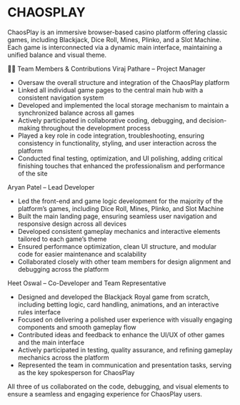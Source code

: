 # CHAOSPLAY
ChaosPlay is an immersive browser-based casino platform offering classic games, including Blackjack, Dice Roll, Mines, Plinko, and a Slot Machine. Each game is interconnected via a dynamic main interface, maintaining a unified balance and visual theme.

👨‍💻 Team Members & Contributions
Viraj Pathare – Project Manager
- Oversaw the overall structure and integration of the ChaosPlay platform
- Linked all individual game pages to the central main hub with a consistent navigation system
- Developed and implemented the local storage mechanism to maintain a synchronized balance across all games
- Actively participated in collaborative coding, debugging, and decision-making throughout the development process
- Played a key role in code integration, troubleshooting, ensuring consistency in functionality, styling, and user interaction across the platform
- Conducted final testing, optimization, and UI polishing, adding critical finishing touches that enhanced the professionalism and performance of the site

Aryan Patel – Lead Developer
- Led the front-end and game logic development for the majority of the platform’s games, including Dice Roll, Mines, Plinko, and Slot Machine
- Built the main landing page, ensuring seamless user navigation and responsive design across all devices
- Developed consistent gameplay mechanics and interactive elements tailored to each game’s theme
- Ensured performance optimization, clean UI structure, and modular code for easier maintenance and scalability
- Collaborated closely with other team members for design alignment and debugging across the platform

Heet Oswal – Co-Developer and Team Representative
- Designed and developed the Blackjack Royal game from scratch, including betting logic, card handling, animations, and an interactive rules interface
- Focused on delivering a polished user experience with visually engaging components and smooth gameplay flow
- Contributed ideas and feedback to enhance the UI/UX of other games and the main interface
- Actively participated in testing, quality assurance, and refining gameplay mechanics across the platform
- Represented the team in communication and presentation tasks, serving as the key spokesperson for ChaosPlay

All three of us collaborated on the code, debugging, and visual elements to ensure a seamless and engaging experience for ChaosPlay users.
